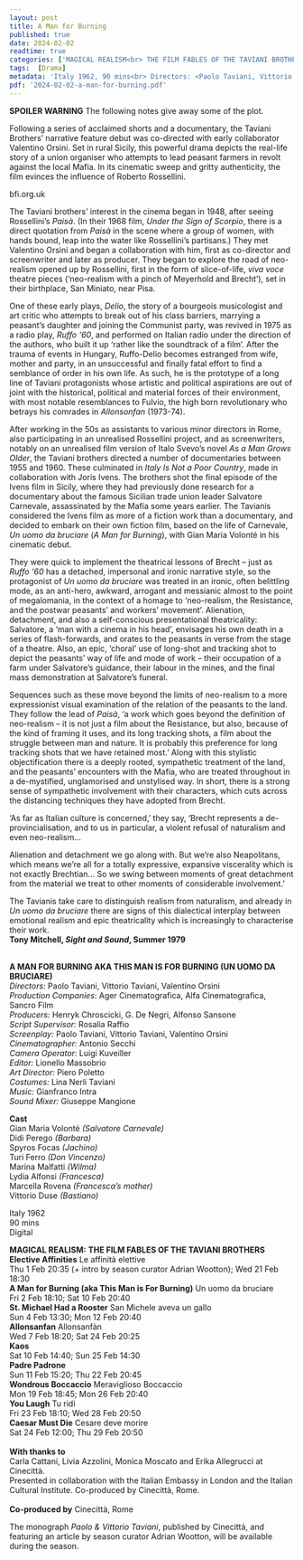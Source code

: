 ```yaml
---
layout: post
title: A Man for Burning
published: true
date: 2024-02-02
readtime: true
categories: ['MAGICAL REALISM<br> THE FILM FABLES OF THE TAVIANI BROTHERS']
tags:  [Drama]
metadata: 'Italy 1962, 90 mins<br> Directors: <Paolo Taviani, Vittorio Taviani, Valentino Orsini'
pdf: '2024-02-02-a-man-for-burning.pdf'
---
```


**SPOILER WARNING** The following notes give away some of the plot.

Following a series of acclaimed shorts and a documentary, the Taviani Brothers’ narrative feature debut was co-directed with early collaborator Valentino Orsini. Set in rural Sicily, this powerful drama depicts the real-life story of a union organiser who attempts to lead peasant farmers in revolt against the local Mafia. In its cinematic sweep and gritty authenticity, the film evinces the influence of Roberto Rossellini.

bfi.org.uk

The Taviani brothers’ interest in the cinema began in 1948, after seeing Rossellini’s _Paisà_. (In their 1968 film, _Under the Sign of Scorpio_, there is a direct quotation from _Paisà_ in the scene where a group of women, with hands bound, leap into the water like Rossellini’s partisans.) They met Valentino Orsini and began a collaboration with him, first as co-director and screenwriter and later as producer. They began to explore the road of neo-realism opened up by Rossellini, first in the form of slice-of-life, _viva voce_ theatre pieces (‘neo-realism with a pinch of Meyerhold and Brecht’), set in their birthplace, San Miniato, near Pisa.

One of these early plays, _Delio_, the story of a bourgeois musicologist and art critic who attempts to break out of his class barriers, marrying a peasant’s daughter and joining the Communist party, was revived in 1975 as a radio play, _Ruffo ‘60_, and performed on Italian radio under the direction of the authors, who built it up ‘rather like the soundtrack of a film’. After the trauma of events in Hungary, Ruffo-Delio becomes estranged from wife, mother and party, in an unsuccessful and finally fatal effort to find a semblance of order in his own life. As such, he is the prototype of a long line of Taviani protagonists whose artistic and political aspirations are out of joint with the historical, political and material forces of their environment, with most notable resemblances to Fulvio, the high born revolutionary who betrays his comrades in _Allonsonfan_ (1973-74).

After working in the 50s as assistants to various minor directors in Rome, also participating in an unrealised Rossellini project, and as screenwriters, notably on an unrealised film version of Italo Svevo’s novel _As a Man Grows Older_, the Taviani brothers directed a number of documentaries between 1955 and 1960. These culminated in _Italy Is Not a Poor Country_, made in collaboration with Joris Ivens. The brothers shot the final episode of the Ivens film in Sicily, where they had previously done research for a documentary about the famous Sicilian trade union leader Salvatore Carnevale, assassinated by the Mafia some years earlier. The Tavianis considered the Ivens film as more of a fiction work than a documentary, and decided to embark on their own fiction film, based on the life of Carnevale, _Un uomo da bruciare_ (_A Man for Burning_), with Gian Maria Volonté in his cinematic debut.

They were quick to implement the theatrical lessons of Brecht – just as _Ruffo ‘60_ has a detached, impersonal and ironic narrative style, so the protagonist of _Un uomo da bruciare_ was treated in an ironic, often belittling mode, as an anti-hero, awkward, arrogant and messianic almost to the point of megalomania, in the context of a homage to ‘neo-realism, the Resistance, and the postwar peasants’ and workers’ movement’. Alienation, detachment, and also a self-conscious presentational theatricality: Salvatore, a ‘man with a cinema in his head’, envisages his own death in a series of flash-forwards, and orates to the peasants in verse from the stage of a theatre. Also, an epic, ‘choral’ use of long-shot and tracking shot to depict the peasants’ way of life and mode of work – their occupation of a farm under Salvatore’s guidance, their labour in the mines, and the final mass demonstration at Salvatore’s funeral.

Sequences such as these move beyond the limits of neo-realism to a more expressionist visual examination of the relation of the peasants to the land. They follow the lead of _Paisà_, ‘a work which goes beyond the definition of neo-realism – it is not just a film about the Resistance, but also, because of the kind of framing it uses, and its long tracking shots, a film about the struggle between man and nature. It is probably this preference for long tracking shots that we have retained most.’ Along with this stylistic objectification there is a deeply rooted, sympathetic treatment of the land, and the peasants’ encounters with the Mafia, who are treated throughout in a de-mystified, unglamorised and unstylised way. In short, there is a strong sense of sympathetic involvement with their characters, which cuts across the distancing techniques they have adopted from Brecht.

‘As far as Italian culture is concerned,’ they say, ‘Brecht represents a de-provincialisation, and to us in particular, a violent refusal of naturalism and even neo-realism…

Alienation and detachment we go along with. But we’re also Neapolitans, which means we’re all for a totally expressive, expansive viscerality which is not exactly Brechtian... So we swing between moments of great detachment from the material we treat to other moments of considerable involvement.’

The Tavianis take care to distinguish realism from naturalism, and already in _Un uomo da bruciare_ there are signs of this dialectical interplay between emotional realism and epic theatricality which is increasingly to characterise their work.  
**Tony Mitchell, _Sight and Sound_, Summer 1979**  
<br>

**A MAN FOR BURNING AKA THIS MAN IS FOR BURNING (UN UOMO DA BRUCIARE)**  
_Directors_: Paolo Taviani, Vittorio Taviani, Valentino Orsini    
_Production Companies_: Ager Cinematografica,  Alfa Cinematografica, Sancro Film  
_Producers:_ Henryk Chroscicki, G. De Negri, Alfonso Sansone  
_Script Supervisor:_ Rosalia Raffio  
_Screenplay:_ Paolo Taviani, Vittorio Taviani, Valentino Orsini  
_Cinematographer:_ Antonio Secchi  
_Camera Operator:_ Luigi Kuveiller  
_Editor:_ Lionello Massobrio  
_Art Director:_ Piero Poletto  
_Costumes:_ Lina Nerli Taviani  
_Music:_ Gianfranco Intra  
_Sound Mixer:_ Giuseppe Mangione  

**Cast**   
Gian Maria Volonté _(Salvatore Carnevale)_  
Didi Perego _(Barbara)_  
Spyros Focas _(Jachino)_  
Turi Ferro _(Don Vincenzo)_  
Marina Malfatti _(Wilma)_  
Lydia Alfonsi _(Francesca)_  
Marcella Rovena _(Francesca’s mother)_  
Vittorio Duse _(Bastiano)_  

Italy 1962  
90 mins  
Digital  

**MAGICAL REALISM:**
**THE FILM FABLES OF THE TAVIANI BROTHERS**  
**Elective Affinities** Le affinità elettive  
Thu 1 Feb 20:35 (+ intro by season curator Adrian Wootton); Wed 21 Feb 18:30  
**A Man for Burning (aka This Man is For Burning)** Un uomo da bruciare  
Fri 2 Feb 18:10; Sat 10 Feb 20:40  
**St. Michael Had a Rooster** San Michele aveva un gallo  
Sun 4 Feb 13:30; Mon 12 Feb 20:40  
**Allonsanfan** Allonsanfàn  
Wed 7 Feb 18:20; Sat 24 Feb 20:25  
**Kaos**  
Sat 10 Feb 14:40; Sun 25 Feb 14:30  
**Padre Padrone**  
Sun 11 Feb 15:20; Thu 22 Feb 20:45  
**Wondrous Boccaccio** Meraviglioso Boccaccio  
Mon 19 Feb 18:45; Mon 26 Feb 20:40  
**You Laugh** Tu ridi  
Fri 23 Feb 18:10; Wed 28 Feb 20:50  
**Caesar Must Die** Cesare deve morire  
Sat 24 Feb 12:00; Thu 29 Feb 20:50  
<BR>
**With thanks to**  
Carla Cattani, Livia Azzolini, Monica Moscato and Erika Allegrucci at Cinecittà.  
Presented in collaboration with the Italian Embassy in London and the Italian Cultural Institute. Co-produced by Cinecittà, Rome.  
<br>
**Co-produced by**
Cinecittà, Rome


The monograph _Paolo & Vittorio Taviani_, published by Cinecittà, and featuring an article by season curator Adrian Wootton, will be available during the season.  
<!--stackedit_data:
eyJoaXN0b3J5IjpbMzE1MzcyMjYyXX0=
-->